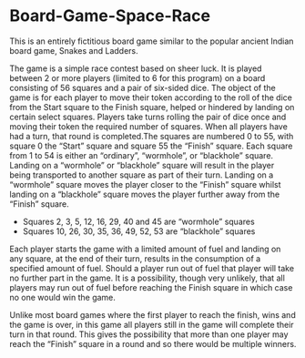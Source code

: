 # Board-Game-Space-Race
This is an entirely fictitious board game similar to the popular ancient Indian board game, Snakes and Ladders. 

The game is a simple race contest based on sheer luck. It is played between 2 or more players (limited to 6 for this program) on a board consisting of 56 squares  and a pair of six-sided dice.  The object of  the  game  is  for  each  player  to  move  their  token  according  to  the  roll  of  the  dice  from  the  Start square to the Finish square, helped or hindered by landing on certain select squares. Players take turns rolling the pair of dice once and moving their token the required number of squares.  When all players have had a turn, that round is completed.The squares are numbered 0 to 55, with square 0 the “Start” square and square 55 the “Finish” square.  Each  square  from 1  to  54  is  either  an  “ordinary”,  “wormhole”,  or  “blackhole”  square.  Landing  on  a  “wormhole” or “blackhole” square will result in the player being transported to another square as part of their turn.  Landing on a “wormhole” square moves the player closer to the “Finish” square whilst landing on a “blackhole” square moves the player further away from the “Finish” square.

* Squares 2, 3, 5, 12, 16, 29, 40 and 45 are “wormhole” squares
* Squares 10, 26, 30, 35, 36, 49, 52, 53 are “blackhole” squares

Each player starts the game with a limited amount of fuel and landing on any square, at the end of their  turn,  results  in  the consumption  of  a  specified  amount  of  fuel.  Should  a  player  run out of  fuel  that player will take no further part in the game.  It is a possibility, though very unlikely, that all players may run out of fuel before reaching the Finish square in which case no one would win the game. 

Unlike most board games where the first player to reach the finish, wins and the game is over, in this game all players still in the game will complete their turn in that round. This gives the possibility that more  than  one  player  may  reach  the  “Finish”  square  in  a  round  and  so  there  would  be  multiple winners. 
